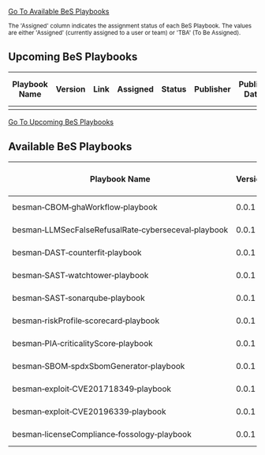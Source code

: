 [Go To Available BeS Playbooks](#available-bes-playbooks)


<sub>The 'Assigned' column indicates the assignment status of each BeS Playbook. The values are either 'Assigned' (currently assigned to a user or team) or 'TBA' (To Be Assigned).<sub>


## Upcoming BeS Playbooks

| Playbook Name | Version | Link | Assigned | Status | Publisher | Publish Date | Last Update Date | Notes |
| ------------- | ------- | ---- | -------- | ------ | --------- | ------------ | ---------------- | ----- |
|               |         |      |          |        |           |              |                  |       |


[Go To Upcoming BeS Playbooks](#upcoming-bes-playbooks)
## Available BeS Playbooks

| Playbook Name                                                         | Version | Link                                                                                                                                              | Status    | Publisher                   | Publish Date | Last Update Date | Notes |
| --------------------------------------------------------------------- | ------- | ------------------------------------------------------------------------------------------------------------------------------------------------- | --------- | --------------------------- | ------------ | ---------------- | ----- |
| besman&#8209;CBOM&#8209;ghaWorkflow&#8209;playbook                    | 0.0.1   | [Link](https://github.com/Be-Secure/besecure-playbooks-store/blob/develop/playbooks/besman-CBOM-ghaWorkflow-playbook-0.0.1.sh)                    | Published | BeS&nbsp;Community&nbsp;Lab | 2025-04-21   | 2025-04-21       |       |
| besman&#8209;LLMSecFalseRefusalRate&#8209;cyberseceval&#8209;playbook | 0.0.1   | [Link](https://github.com/Be-Secure/besecure-playbooks-store/blob/develop/playbooks/besman-LLMSecFalseRefusalRate-cyberseceval-playbook-0.0.1.sh) | Published | BeS&nbsp;Community&nbsp;Lab | 2025-04-21   | 2025-04-21       |       |
| besman&#8209;DAST&#8209;counterfit&#8209;playbook                     | 0.0.1   | [Link](https://github.com/Be-Secure/besecure-playbooks-store/blob/develop/playbooks/besman-counterfit-0.0.1-playbook.sh)                          | Published | BeS&nbsp;Community&nbsp;Lab | 2024-06-12   | 2024-06-12       |       |
| besman&#8209;SAST&#8209;watchtower&#8209;playbook                     | 0.0.1   | [Link](https://github.com/Be-Secure/besecure-playbooks-store/blob/develop/playbooks/besman-watchtower-0.0.1-playbook.sh)                          | Published | BeS&nbsp;Community&nbsp;Lab | 2024-06-12   | 2024-06-12       |       |
| besman&#8209;SAST&#8209;sonarqube&#8209;playbook                      | 0.0.1   | [Link](https://github.com/Be-Secure/besecure-playbooks-store/blob/develop/playbooks/besman-sonarqube-0.0.1-playbook.sh)                           | Published | BeS&nbsp;Community&nbsp;Lab | 2024-05-16   | 2024-05-16       |       |
| besman&#8209;riskProfile&#8209;scorecard&#8209;playbook               | 0.0.1   | [Link](https://github.com/Be-Secure/besecure-playbooks-store/blob/develop/playbooks/besman-scorecard-0.0.1-playbook.sh)                           | Published | BeS&nbsp;Community&nbsp;Lab | 2024-05-06   | 2024-05-06       |       |
| besman&#8209;PIA&#8209;criticalityScore&#8209;playbook                | 0.0.1   | [Link](https://github.com/Be-Secure/besecure-playbooks-store/blob/develop/playbooks/besman-criticality_score-0.0.1-playbook.sh)                   | Published | BeS&nbsp;Community&nbsp;Lab | 2024-04-12   | 2024-04-12       |       |
| besman&#8209;SBOM&#8209;spdxSbomGenerator&#8209;playbook              | 0.0.1   | [Link](https://github.com/Be-Secure/besecure-playbooks-store/blob/develop/playbooks/besman-spdx-sbom-generator-0.0.1-playbook.sh)                 | Published | BeS&nbsp;Community&nbsp;Lab | 2024-02-27   | 2024-02-27       |       |
| besman&#8209;exploit&#8209;CVE201718349&#8209;playbook                | 0.0.1   | [Link](https://github.com/Be-Secure/besecure-playbooks-store/blob/develop/playbooks/besman-CVE-2017-18349-rce-fastjson-playbook.sh)               | Published | BeS&nbsp;Community&nbsp;Lab | 2025-04-20   | 2025-04-20       |       |
| besman&#8209;exploit&#8209;CVE20196339&#8209;playbook                 | 0.0.1   | [Link](https://github.com/Be-Secure/besecure-playbooks-store/blob/develop/playbooks/besman-CVE-2019-6339-rce-drupal-playbook.md)                  | Published | BeS&nbsp;Community&nbsp;Lab | 2025-04-20   | 2025-04-20       |       |
| besman&#8209;licenseCompliance&#8209;fossology&#8209;playbook         | 0.0.1   | [Link](https://github.com/Be-Secure/besecure-playbooks-store/blob/develop/playbooks/besman-fossology-0.0.1-steps.md)                              | Published | BeS&nbsp;Community&nbsp;Lab | 2025-04-21   | 2025-04-21       |       |
